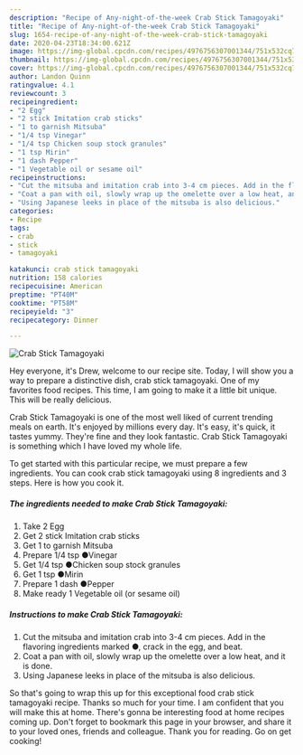 ```yaml
---
description: "Recipe of Any-night-of-the-week Crab Stick Tamagoyaki"
title: "Recipe of Any-night-of-the-week Crab Stick Tamagoyaki"
slug: 1654-recipe-of-any-night-of-the-week-crab-stick-tamagoyaki
date: 2020-04-23T18:34:00.621Z
image: https://img-global.cpcdn.com/recipes/4976756307001344/751x532cq70/crab-stick-tamagoyaki-recipe-main-photo.jpg
thumbnail: https://img-global.cpcdn.com/recipes/4976756307001344/751x532cq70/crab-stick-tamagoyaki-recipe-main-photo.jpg
cover: https://img-global.cpcdn.com/recipes/4976756307001344/751x532cq70/crab-stick-tamagoyaki-recipe-main-photo.jpg
author: Landon Quinn
ratingvalue: 4.1
reviewcount: 3
recipeingredient:
- "2 Egg"
- "2 stick Imitation crab sticks"
- "1 to garnish Mitsuba"
- "1/4 tsp Vinegar"
- "1/4 tsp Chicken soup stock granules"
- "1 tsp Mirin"
- "1 dash Pepper"
- "1 Vegetable oil or sesame oil"
recipeinstructions:
- "Cut the mitsuba and imitation crab into 3-4 cm pieces. Add in the flavoring ingredients marked ●, crack in the egg, and beat."
- "Coat a pan with oil, slowly wrap up the omelette over a low heat, and it is done."
- "Using Japanese leeks in place of the mitsuba is also delicious."
categories:
- Recipe
tags:
- crab
- stick
- tamagoyaki

katakunci: crab stick tamagoyaki 
nutrition: 158 calories
recipecuisine: American
preptime: "PT40M"
cooktime: "PT58M"
recipeyield: "3"
recipecategory: Dinner

---
```



![Crab Stick Tamagoyaki](https://img-global.cpcdn.com/recipes/4976756307001344/751x532cq70/crab-stick-tamagoyaki-recipe-main-photo.jpg)

Hey everyone, it's Drew, welcome to our recipe site. Today, I will show you a way to prepare a distinctive dish, crab stick tamagoyaki. One of my favorites food recipes. This time, I am going to make it a little bit unique. This will be really delicious.

Crab Stick Tamagoyaki is one of the most well liked of current trending meals on earth. It's enjoyed by millions every day. It's easy, it's quick, it tastes yummy. They're fine and they look fantastic. Crab Stick Tamagoyaki is something which I have loved my whole life.




To get started with this particular recipe, we must prepare a few ingredients. You can cook crab stick tamagoyaki using 8 ingredients and 3 steps. Here is how you cook it.

<!--inarticleads1-->

##### The ingredients needed to make Crab Stick Tamagoyaki:

1. Take 2 Egg
1. Get 2 stick Imitation crab sticks
1. Get 1 to garnish Mitsuba
1. Prepare 1/4 tsp ●Vinegar
1. Get 1/4 tsp ●Chicken soup stock granules
1. Get 1 tsp ●Mirin
1. Prepare 1 dash ●Pepper
1. Make ready 1 Vegetable oil (or sesame oil)




<!--inarticleads2-->

##### Instructions to make Crab Stick Tamagoyaki:

1. Cut the mitsuba and imitation crab into 3-4 cm pieces. Add in the flavoring ingredients marked ●, crack in the egg, and beat.
1. Coat a pan with oil, slowly wrap up the omelette over a low heat, and it is done.
1. Using Japanese leeks in place of the mitsuba is also delicious.




So that's going to wrap this up for this exceptional food crab stick tamagoyaki recipe. Thanks so much for your time. I am confident that you will make this at home. There's gonna be interesting food at home recipes coming up. Don't forget to bookmark this page in your browser, and share it to your loved ones, friends and colleague. Thank you for reading. Go on get cooking!
